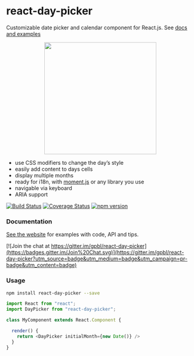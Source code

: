 # react-day-picker

Customizable date picker and calendar component for React.js. See [docs and examples](http://www.gpbl.org/react-day-picker/)

<p align="center">
<a href="http://www.gpbl.org/react-day-picker/"><img src="https://cloud.githubusercontent.com/assets/120693/8303891/9f85e42c-19a1-11e5-9905-ee31f4e3f5aa.png" width="300" /></a>
</p>

* use CSS modifiers to change the day’s style
* easily add content to days cells
* display multiple months
* ready for i18n, with [moment.js](http://momentjs.com) or any library you use
* navigable via keyboard
* ARIA support

[![Build Status](https://travis-ci.org/gpbl/react-day-picker.svg)](https://travis-ci.org/gpbl/react-day-picker)
[![Coverage Status](https://coveralls.io/repos/gpbl/react-day-picker/badge.svg?branch=master)](https://coveralls.io/r/gpbl/react-day-picker?branch=master)
[![npm version](https://badge.fury.io/js/react-day-picker.svg)](http://badge.fury.io/js/react-day-picker)

### Documentation

[See the website](http://www.gpbl.org/react-day-picker/) for examples with code, API and tips.


 [![Join the chat at https://gitter.im/gpbl/react-day-picker](https://badges.gitter.im/Join%20Chat.svg)](https://gitter.im/gpbl/react-day-picker?utm_source=badge&utm_medium=badge&utm_campaign=pr-badge&utm_content=badge)

### Usage

```bash
npm install react-day-picker --save
```

```js 
import React from "react";
import DayPicker from "react-day-picker";

class MyComponent extends React.Component {

  render() {
    return <DayPicker initialMonth={new Date()} />
  }
}
```

